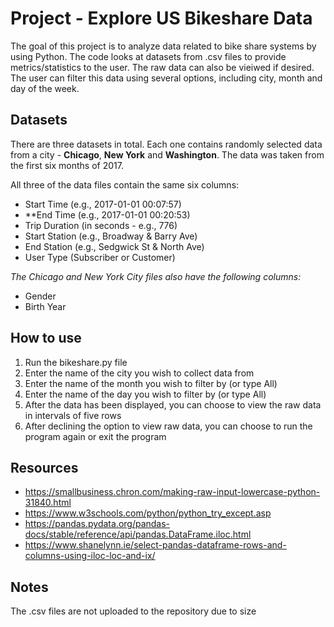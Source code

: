 # Project - Explore US Bikeshare Data
The goal of this project is to analyze data related to bike share systems by using Python. The code looks at datasets from .csv files to provide metrics/statistics to the user. The raw data can also be vieiwed if desired. The user can filter this data using several options, including city, month and day of the week.

## Datasets
There are three datasets in total. Each one contains randomly selected data from a city - **Chicago**, **New York** and **Washington**. The data was taken from the first six months of 2017.

All three of the data files contain the same six columns:

 - Start Time (e.g., 2017-01-01 00:07:57)
 - **End Time (e.g., 2017-01-01 00:20:53)
 - Trip Duration (in seconds - e.g., 776)
 - Start Station (e.g., Broadway & Barry Ave)
 - End Station (e.g., Sedgwick St & North Ave)
 - User Type (Subscriber or Customer)

*The Chicago and New York City files also have the following columns:*

 - Gender
 - Birth Year

## How to use

1. Run the bikeshare.py file
2. Enter the name of the city you wish to collect data from
3. Enter the name of the month you wish to filter by (or type All)
4. Enter the name of the day you wish to filter by (or type All)
5. After the data has been displayed, you can choose to view the raw data in intervals of five rows
6. After declining the option to view raw data, you can choose to run the program again or exit the program

## Resources
 - https://smallbusiness.chron.com/making-raw-input-lowercase-python-31840.html
 - https://www.w3schools.com/python/python_try_except.asp
 - https://pandas.pydata.org/pandas-docs/stable/reference/api/pandas.DataFrame.iloc.html
 - https://www.shanelynn.ie/select-pandas-dataframe-rows-and-columns-using-iloc-loc-and-ix/

## Notes
The .csv files are not uploaded to the repository due to size
